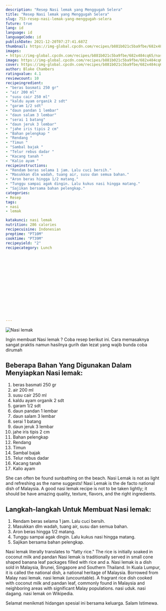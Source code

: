 ```yaml
---
description: "Resep Nasi lemak yang Menggugah Selera"
title: "Resep Nasi lemak yang Menggugah Selera"
slug: 753-resep-nasi-lemak-yang-menggugah-selera
future: true
lang: id
language: id
languageCode: id
publishDate: 2021-12-20T07:27:41.687Z 
thumbnail: https://img-global.cpcdn.com/recipes/b881b021c5ba9fbe/682x484cq65/nasi-lemak-foto-resep-utama.png
images:
- https://img-global.cpcdn.com/recipes/b881b021c5ba9fbe/682x484cq65/nasi-lemak-foto-resep-utama.png
image: https://img-global.cpcdn.com/recipes/b881b021c5ba9fbe/682x484cq65/nasi-lemak-foto-resep-utama.png
cover: https://img-global.cpcdn.com/recipes/b881b021c5ba9fbe/682x484cq65/nasi-lemak-foto-resep-utama.png
author: Blake Chambers
ratingvalue: 4.1
reviewcount: 10
recipeingredient:
- "beras basmati 250 gr"
- "air 200 ml"
- "susu cair 250 ml"
- "kaldu ayam organik 2 sdt"
- "garam 1/2 sdt"
- "daun pandan 1 lembar"
- "daun salam 3 lembar"
- "serai 1 batang"
- "daun jeruk 3 lembar"
- "jahe iris tipis 2 cm"
- "Bahan pelengkap "
- "Rendang "
- "Timun "
- "Sambal bajak "
- "Telur rebus dadar "
- "Kacang tanah "
- "Kalio ayam "
recipeinstructions:
- "Rendam beras selama 1 jam. Lalu cuci bersih."
- "Masukkan dlm wadah, tuang air, susu dan semua bahan."
- "Aron beras hingga 1/2 matang."
- "Tunggu sampai agak dingin. Lalu kukus nasi hingga matang."
- "Sajikan bersama bahan pelengkap."
categories:
- Resep
tags:
- nasi
- lemak

katakunci: nasi lemak 
nutrition: 286 calories
recipecuisine: Indonesian
preptime: "PT10M"
cooktime: "PT39M"
recipeyield: "2"
recipecategory: Lunch


     
    
    
    
    
    
    
    
    
    
    
      
    
---
```



![Nasi lemak](https://img-global.cpcdn.com/recipes/b881b021c5ba9fbe/682x484cq65/nasi-lemak-foto-resep-utama.png)

Ingin membuat Nasi lemak ? Coba resep berikut ini. Cara memasaknya sangat praktis namun hasilnya gurih dan lezat yang wajib bunda coba dirumah

<!--inarticleads1-->

## Beberapa Bahan Yang Digunakan Dalam Menyiapkan Nasi lemak:

1. beras basmati 250 gr
1. air 200 ml
1. susu cair 250 ml
1. kaldu ayam organik 2 sdt
1. garam 1/2 sdt
1. daun pandan 1 lembar
1. daun salam 3 lembar
1. serai 1 batang
1. daun jeruk 3 lembar
1. jahe iris tipis 2 cm
1. Bahan pelengkap 
1. Rendang 
1. Timun 
1. Sambal bajak 
1. Telur rebus dadar 
1. Kacang tanah 
1. Kalio ayam 

She can often be found sunbathing on the beach. Nasi Lemak is not as light and refreshing as the name suggests! Nasi Lemak is the de facto national dish of Malaysia. A good nasi lemak recipe is not to be taken lightly; it should be have amazing quality, texture, flavors, and the right ingredients. 

<!--inarticleads2-->

## Langkah-langkah Untuk Membuat Nasi lemak:

1. Rendam beras selama 1 jam. Lalu cuci bersih.
1. Masukkan dlm wadah, tuang air, susu dan semua bahan.
1. Aron beras hingga 1/2 matang.
1. Tunggu sampai agak dingin. Lalu kukus nasi hingga matang.
1. Sajikan bersama bahan pelengkap.


Nasi lemak literally translates to &#34;fatty rice.&#34; The rice is initially soaked in coconut milk and pandan Nasi lemak is traditionally served in small cone shaped banana leaf packages filled with rice and a. Nasi lemak is a dish sold in Malaysia, Brunei, Singapore and Southern Thailand. In Kuala Lumpur, it is called the national dish, a national heritage of Malaysia. Borrowed from Malay nasi lemak. nasi lemak (uncountable). A fragrant rice dish cooked with coconut milk and pandan leaf, commonly found in Malaysia and neighboring areas with significant Malay populations. nasi uduk. nasi dagang. nasi lemak on Wikipedia. 

Selamat menikmati hidangan spesial ini bersama keluarga. Salam Istimewa.
